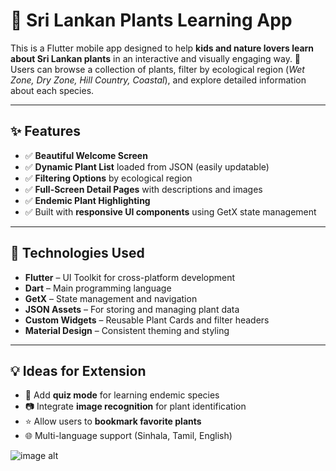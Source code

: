 # 🌱 Sri Lankan Plants Learning App

This is a Flutter mobile app designed to help **kids and nature lovers learn about Sri Lankan plants** in an interactive and visually engaging way. 🌿  
Users can browse a collection of plants, filter by ecological region (*Wet Zone, Dry Zone, Hill Country, Coastal*), and explore detailed information about each species.

---

## ✨ Features

- ✅ **Beautiful Welcome Screen**
- ✅ **Dynamic Plant List** loaded from JSON (easily updatable)
- ✅ **Filtering Options** by ecological region
- ✅ **Full-Screen Detail Pages** with descriptions and images
- ✅ **Endemic Plant Highlighting**
- ✅ Built with **responsive UI components** using GetX state management

---

## 🌿 Technologies Used

- **Flutter** – UI Toolkit for cross-platform development
- **Dart** – Main programming language
- **GetX** – State management and navigation
- **JSON Assets** – For storing and managing plant data
- **Custom Widgets** – Reusable Plant Cards and filter headers
- **Material Design** – Consistent theming and styling

---

## 💡 Ideas for Extension

- 🌱 Add **quiz mode** for learning endemic species
- 📷 Integrate **image recognition** for plant identification
- ⭐ Allow users to **bookmark favorite plants**
- 🌐 Multi-language support (Sinhala, Tamil, English)

![image alt](https://github.com/ktsweerathunga/Simple_Plant_App/blob/49135e7f45cf3fd9bd10aaf92f62258a73c2d8cc/Plant%20UI.png)
